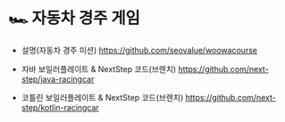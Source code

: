 # 🏎 자동차 경주 게임

- 설명(자동차 경주 미션) https://github.com/seovalue/woowacourse

- 자바 보일러플레이트 & NextStep 코드(브렌치) https://github.com/next-step/java-racingcar

- 코틀린 보일러플레이트 & NextStep 코드(브렌치) https://github.com/next-step/kotlin-racingcar

